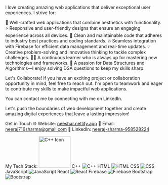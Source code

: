 


I love creating amazing web applications that deliver exceptional user experiences. I strive for:

🚀 Well-crafted web applications that combine aesthetics with functionality.
⚡ Responsive and user-friendly designs that ensure an engaging experience across all devices.
🌟 Clean and maintainable code that adheres to industry best practices and coding standards.
🔥 Seamless integration with Firebase for efficient data management and real-time updates.
💡 Creative problem-solving and innovative thinking to tackle complex challenges.
👨‍💻 A continuous learner who is always up for mastering new technologies and frameworks.
🧠 A passion for Data Structures and Algorithms—I enjoy solving DSA questions to keep my skills sharp.

Let's Collaborate!
If you have an exciting project or collaboration opportunity in mind, feel free to reach out. I'm open to teamwork and eager to contribute my skills to make impactful web applications.

You can contact me by connecting with me on LinkedIn.

Let's push the boundaries of web development together and create amazing digital experiences that leave a lasting impression!

Get in Touch
🌐 Website: [neeshar.netlify.app](https://neeshar.netlify.app/)
📧 Email: neeraj716sharma@gmail.com
💼 LinkedIn: [neeraj-sharma-958528224](https://www.linkedin.com/in/neeraj-sharma-958528224/)

My Tech Stack: 
<img src="https://img.icons8.com/color/16/000000/c-plus-plus-logo.png" alt="C++ Icon" width="100" height="100">
 C++ ![C++](https://img.icons8.com/color/16/000000/c-plus-plus-logo.png)
 HTML ![HTML](https://img.icons8.com/color/16/000000/html-5--v1.png)
 CSS ![CSS](https://img.icons8.com/color/16/000000/css3.png)
 JavaScript ![JavaScript](https://img.icons8.com/color/16/000000/javascript--v1.png)
 React ![React](https://img.icons8.com/color/16/000000/react-native.png)
 Firebase ![Firebase](https://img.icons8.com/color/16/000000/firebase.png)
    Bootstrap ![Bootstrap](https://img.icons8.com/color/16/000000/bootstrap.png)
